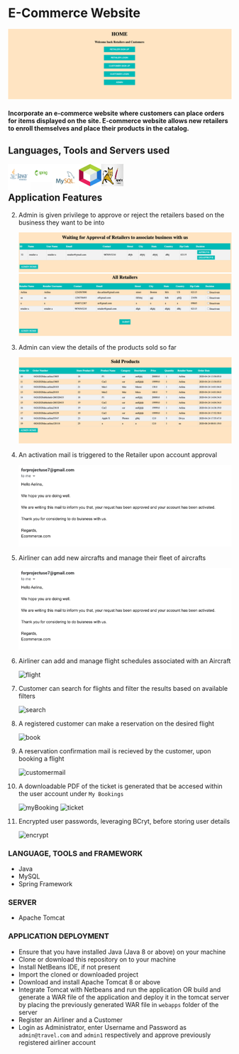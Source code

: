 # E-Commerce Website
<img alt="home" src="https://github.com/aelinadas/e-commerce/blob/master/images/home.png" />

#### Incorporate an e-commerce website where customers can place orders for items displayed on the site. E-commerce website allows new retailers to enroll themselves and place their products in the catalog.

## Languages, Tools and Servers used

<img align="left" alt="java" width="50px" height="60px" src="https://github.com/aelinadas/aelinadas/blob/master/images/java.png" />
<img align="left" alt="spring" width="50px" height="40px" src="https://github.com/aelinadas/aelinadas/blob/master/images/spring.png" />
<img align="left" alt="mysql" width="60px" height="60px" src="https://github.com/aelinadas/aelinadas/blob/master/images/mysql.png" />
<img align="left" alt="netbeans" width="50px" height="50px" src="https://github.com/aelinadas/aelinadas/blob/master/images/netbeans.png" />
<img align="left" alt="tomcat" width="50px" height="50px" src="https://github.com/aelinadas/aelinadas/blob/master/images/tomcat.jpg" />
<br />
<br />

## Application Features

2. Admin is given privilege to approve or reject the retailers based on the business they want to be into

    <img alt="approve" src="https://github.com/aelinadas/e-commerce/blob/master/images/approve.png" />

    <img alt="disapprove" src="https://github.com/aelinadas/e-commerce/blob/master/images/disapprove.png" />

3. Admin can view the details of the products sold so far

    <img alt="booking" src="https://github.com/aelinadas/e-commerce/blob/master/images/sold.png" />

4. An activation mail is triggered to the Retailer upon account approval

    <img alt="mail" src="https://github.com/aelinadas/e-commerce/blob/master/images/emailapprove.png" />

5. Airliner can add new aircrafts and manage their fleet of aircrafts

    <img alt="fleet" src="https://github.com/aelinadas/e-commerce/blob/master/images/emailapprove.png" />

 6. Airliner can add and manage flight schedules associated with an Aircraft

    <img alt="flight" src="https://github.com/aelinadas/e-commerce/blob/master/images/flight.JPG" />

7. Customer can search for flights and filter the results based on available filters

    <img alt="search" src="https://github.com/aelinadas/e-commerce/blob/master/images/search.JPG" />

8. A registered customer can make a reservation on the desired flight

    <img alt="book" src="https://github.com/aelinadas/e-commerce/blob/master/images/book.JPG" />

9. A reservation confirmation mail is recieved by the customer, upon booking a flight

    <img alt="customermail" src="https://github.com/aelinadas/e-commerce/blob/master/images/customermail.png" />

10. A downloadable PDF of the ticket is generated that be accesed within the user account under `My Bookings`

    <img alt="myBooking" src="https://github.com/aelinadas/e-commerce/blob/master/images/mybooking.JPG" />

    <img alt="ticket" src="https://github.com/aelinadas/e-commerce/blob/master/images/ticket.JPG" />

11. Encrypted user passwords, leveraging BCryt, before storing user details

    <img alt="encrypt" src="https://github.com/aelinadas/e-commerce/blob/master/images/encrypt.JPG" />

### LANGUAGE, TOOLS and FRAMEWORK

- Java
- MySQL
- Spring Framework

### SERVER

- Apache Tomcat

### APPLICATION DEPLOYMENT

- Ensure that you have installed Java (Java 8 or above) on your machine
- Clone or download this repository on to your machine
- Install NetBeans IDE, if not present
- Import the cloned or downloaded project
- Download and install Apache Tomcat 8 or above
- Integrate Tomcat with Netbeans and run the application
                    OR
  build and generate a WAR file of the application and deploy it in the tomcat server by placing the previously generated WAR file in `webapps` folder of the server                  
- Register an Airliner and a Customer
- Login as Administrator, enter Username and Password as `admin@travel.com` and `admin1` respectively and approve previously registered airliner account 